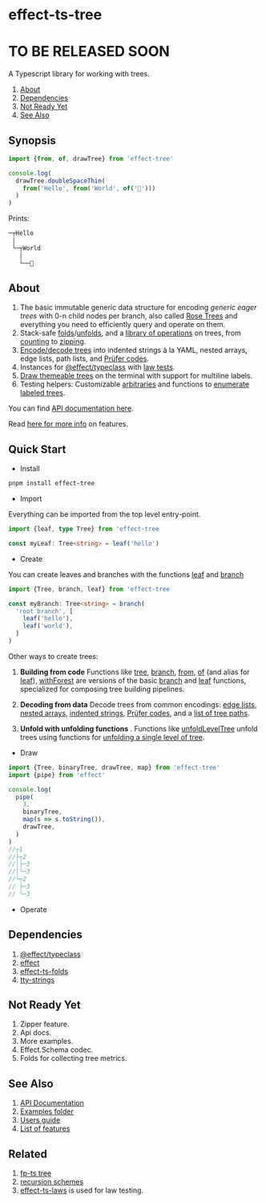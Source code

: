 # effect-ts-tree

# TO BE RELEASED SOON

A Typescript library for working with trees.

1. [About](#about)
1. [Dependencies](#dependencies)
1. [Not Ready Yet](#not-ready-yet)
1. [See Also](#see-also)

## Synopsis

```ts
import {from, of, drawTree} from 'effect-tree'

console.log(
  drawTree.doubleSpaceThin(
    from('Hello', from('World', of('🌳')))
  )
)
```

Prints:

```txt
─┬Hello
 │
 └─┬World
   │
   └──🌳
```

## About

1. The basic immutable generic data structure for encoding _generic eager trees_ with 0-n child nodes per branch, also called [Rose Trees](https://en.wikipedia.org/wiki/Rose_tree) and everything you need to efficiently query and operate on them.
1. Stack-safe [folds](src/folds.ts)/[unfolds](src/unfolds.ts), and a [library of operations](src/ops.ts) on trees, from [counting](src/ops/counts.ts) to [zipping](src/ops/zip.ts).
1. [Encode/decode trees](src/codec.ts) into indented strings à la YAML, nested arrays, edge lists, path lists, and [Prüfer codes](https://en.wikipedia.org/wiki/Pr%C3%BCfer_sequence).
1. Instances for [@effect/typeclass](https://github.com/Effect-TS/effect/blob/main/packages/typeclass/README.md) with [law tests](src/instances/laws.test.ts).
1. [Draw themeable trees](src/draw/tree.test.ts) on the terminal with support for multiline labels.
1. Testing helpers: Customizable [arbitraries](src/arbitrary/Tree/options.ts) and functions to [enumerate labeled trees](src/codec/prufer/enumerate.ts).

You can find [API documentation here](https://middle-ages.github.io/effect-tree-docs).

Read [here for more info](https://github.com/middle-ages/effect-tree/blob/main/docs/features.md) on features.

## Quick Start

* Install

```sh
pnpm install effect-tree
```

* Import

Everything can be imported from the top level entry-point.

```ts
import {leaf, type Tree} from 'effect-tree

const myLeaf: Tree<string> = leaf('hello')
```

* Create

You can create leaves and branches with the functions [leaf]() and [branch]()

```ts
import {Tree, branch, leaf} from 'effect-tree

const myBranch: Tree<string> = branch(
  'root branch', [
    leaf('hello'),
    leaf('world'),
  ]
)
```

Other ways to create trees:

1. **Building from code** Functions like [tree](https://middle-ages.github.io/effect-tree-docs/functions/index.tree.html), [branch](https://middle-ages.github.io/effect-tree-docs/functions/index.tree.html), [from](https://middle-ages.github.io/effect-tree-docs/functions/index.tree.html), [of](https://middle-ages.github.io/effect-tree-docs/functions/index.tree.html) (and alias for [leaf](https://middle-ages.github.io/effect-tree-docs/functions/index.tree.html)), [withForest](https://middle-ages.github.io/effect-tree-docs/functions/index.tree.html) are versions of the basic [branch](https://middle-ages.github.io/effect-tree-docs/functions/index.branch.html) and [leaf](https://middle-ages.github.io/effect-tree-docs/functions/index.branch.html) functions, specialized for composing tree building pipelines.
1. **Decoding from data** Decode trees from common encodings: [edge lists](https://middle-ages.github.io/effect-tree-docs/), [nested arrays](https://middle-ages.github.io/effect-tree-docs/), [indented strings](https://middle-ages.github.io/effect-tree-docs/), [Prüfer codes](https://middle-ages.github.io/effect-tree-docs/), and a [list of tree paths](https://middle-ages.github.io/effect-tree-docs/).

1. **Unfold with unfolding functions** . Functions like [unfoldLevelTree](src/ops/levels.ts#L158) unfold trees using functions for [unfolding a single level of tree](src/unfolds.ts).

* Draw

```ts
import {Tree, binaryTree, drawTree, map} from 'effect-tree'
import {pipe} from 'effect'

console.log(
  pipe(
    3,
    binaryTree,
    map(s => s.toString()),
    drawTree,
  )
)
//┬1
//├┬2
//│├─3
//│└─3
//└┬2
// ├─3
// └─3
```

* Operate

## Dependencies

1. [@effect/typeclass](https://www.npmjs.com/package/@effect/typeclass)
1. [effect](https://www.npmjs.com/package/effect)
1. [effect-ts-folds](https://github.com/middle-ages/effect-ts-folds)
1. [tty-strings](https://www.npmjs.com/package/tty-strings)

## Not Ready Yet

1. Zipper feature.
1. Api docs.
1. More examples.
1. Effect.Schema codec.
1. Folds for collecting tree metrics.

## See Also

1. [API Documentation](https://middle-ages.github.io/effect-tree-docs)
1. [Examples folder](https://middle-ages.github.io/effect-tree/blob/main/examples)
1. [Users guide](https://middle-ages.github.io/effect-tree/blob/main/docs/user-guide.md)
1. [List of features](https://middle-ages.github.io/effect-tree/blob/main/docs/features.md)

## Related

1. [fp-ts tree](https://gcanti.github.io/fp-ts/modules/Tree.ts.html)
1. [recursion schemes](https://hackage.haskell.org/package/recursion-schemes)
1. [effect-ts-laws](https://middle-ages.github.io/effect-ts-laws-docs/catalog-of-laws.html)
   is used for law testing.
